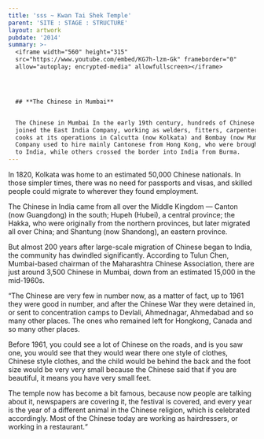 ```yaml
---
title: 'sss ~ Kwan Tai Shek Temple'
parent: 'SITE : STAGE : STRUCTURE'
layout: artwork
pubdate: '2014'
summary: >-
  <iframe width="560" height="315"
  src="https://www.youtube.com/embed/KG7h-lzm-Gk" frameborder="0"
  allow="autoplay; encrypted-media" allowfullscreen></iframe>




  ## **The Chinese in Mumbai**


  The Chinese in Mumbai In the early 19th century, hundreds of Chinese labourers
  joined the East India Company, working as welders, fitters, carpenters and
  cooks at its operations in Calcutta (now Kolkata) and Bombay (now Mumbai). The
  Company used to hire mainly Cantonese from Hong Kong, who were brought by ship
  to India, while others crossed the border into India from Burma.
---
```

In 1820, Kolkata was home to an estimated 50,000 Chinese nationals. In those simpler times, there was no need for passports and visas, and skilled people could migrate to wherever they found employment.

The Chinese in India came from all over the Middle Kingdom — Canton (now Guangdong) in the south; Hupeh (Hubei), a central province; the Hakka, who were originally from the northern provinces, but later migrated all over China; and Shantung (now Shandong), an eastern province.

But almost 200 years after large-scale migration of Chinese began to India, the community has dwindled significantly. According to Tulun Chen, Mumbai-based chairman of the Maharashtra Chinese Association, there are just around 3,500 Chinese in Mumbai, down from an estimated 15,000 in the mid-1960s.

“The Chinese are very few in number now, as a matter of fact, up to 1961 they were good in number, and after the Chinese War they were detained in, or sent to concentration camps to Devlali, Ahmednagar, Ahmedabad and so many other places. The ones who remained left for Hongkong, Canada and so many other places.

Before 1961, you could see a lot of Chinese on the roads, and is you saw one, you would see that they would wear there one style of clothes, Chinese style clothes, and the child would be behind the back and the foot size would be very very small because the Chinese said that if you are beautiful, it means you have very small feet.

The temple now has become a bit famous, because now people are talking about it, newspapers are covering it, the festival is covered, and every year is the year of a different animal in the Chinese religion, which is celebrated accordingly. Most of the Chinese today are working as hairdressers, or working in a restaurant.“
